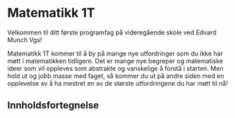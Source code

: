 # Matematikk 1T

Velkommen til ditt første programfag på videregående skole ved Edvard Munch Vgs! 

Matematikk 1T kommer til å by på mange nye utfordringer som du ikke har møtt i matematikken tidligere.
Det er mange nye begreper og matematiske ideer som vil oppleves som abstrakte og vanskelige å forstå i starten. 
Men hold ut og jobb masse med faget, så kommer du ut på andre siden med en opplevelse av å ha mestret en av de største utfordringene du har møtt til nå! 


## Innholdsfortegnelse
```{tableofcontents}
```

